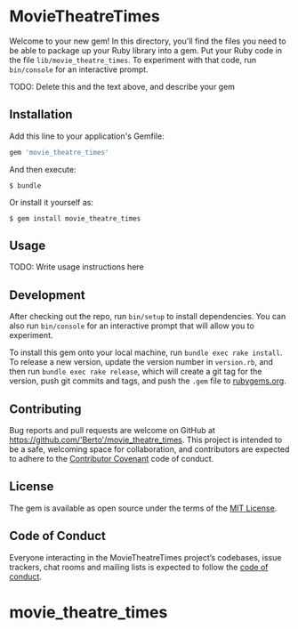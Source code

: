 # MovieTheatreTimes

Welcome to your new gem! In this directory, you'll find the files you need to be able to package up your Ruby library into a gem. Put your Ruby code in the file `lib/movie_theatre_times`. To experiment with that code, run `bin/console` for an interactive prompt.

TODO: Delete this and the text above, and describe your gem

## Installation

Add this line to your application's Gemfile:

```ruby
gem 'movie_theatre_times'
```

And then execute:

    $ bundle

Or install it yourself as:

    $ gem install movie_theatre_times

## Usage

TODO: Write usage instructions here

## Development

After checking out the repo, run `bin/setup` to install dependencies. You can also run `bin/console` for an interactive prompt that will allow you to experiment.

To install this gem onto your local machine, run `bundle exec rake install`. To release a new version, update the version number in `version.rb`, and then run `bundle exec rake release`, which will create a git tag for the version, push git commits and tags, and push the `.gem` file to [rubygems.org](https://rubygems.org).

## Contributing

Bug reports and pull requests are welcome on GitHub at https://github.com/'Berto'/movie_theatre_times. This project is intended to be a safe, welcoming space for collaboration, and contributors are expected to adhere to the [Contributor Covenant](http://contributor-covenant.org) code of conduct.

## License

The gem is available as open source under the terms of the [MIT License](https://opensource.org/licenses/MIT).

## Code of Conduct

Everyone interacting in the MovieTheatreTimes project’s codebases, issue trackers, chat rooms and mailing lists is expected to follow the [code of conduct](https://github.com/'Berto'/movie_theatre_times/blob/master/CODE_OF_CONDUCT.md).
# movie_theatre_times
